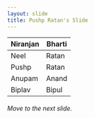 ```yaml
---
layout: slide
title: Pushp Ratan's Slide
---
```

Niranjan|Bharti
-|-
Neel|Ratan
Pushp|Ratan
Anupam|Anand
Biplav|Bipul   

###### Move to the next slide.
